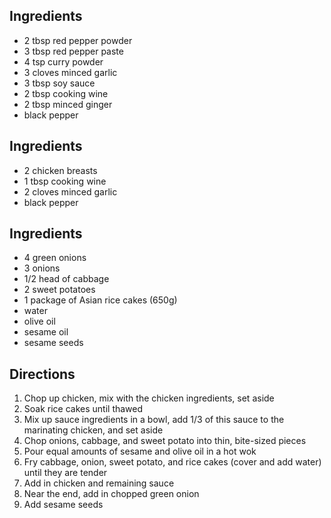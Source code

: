 ## Ingredients
- 2 tbsp red pepper powder
- 3 tbsp red pepper paste
- 4 tsp curry powder
- 3 cloves minced garlic
- 3 tbsp soy sauce
- 2 tbsp cooking wine
- 2 tbsp minced ginger
- black pepper

## Ingredients
- 2 chicken breasts
- 1 tbsp cooking wine
- 2 cloves minced garlic
- black pepper

## Ingredients
- 4 green onions
- 3 onions
- 1/2 head of cabbage
- 2 sweet potatoes
- 1 package of Asian rice cakes (650g)
- water
- olive oil
- sesame oil
- sesame seeds

## Directions
1. Chop up chicken, mix with the chicken ingredients, set aside
1. Soak rice cakes until thawed
1. Mix up sauce ingredients in a bowl, add 1/3 of this sauce to the marinating chicken, and set aside
1. Chop onions, cabbage, and sweet potato into thin, bite-sized pieces
1. Pour equal amounts of sesame and olive oil in a hot wok
1. Fry cabbage, onion, sweet potato, and rice cakes (cover and add water) until they are tender
1. Add in chicken and remaining sauce
1. Near the end, add in chopped green onion
1. Add sesame seeds

